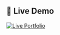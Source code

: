 
## 🚀 Live Demo

[![Live Portfolio](https://img.shields.io/badge/Live%20Portfolio-Visit-blueviolet?style=for-the-badge&logo=vercel)](https://aishjahankhan-portfolio.vercel.app/)
